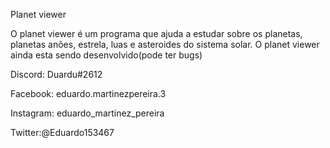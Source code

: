 Planet viewer

O planet viewer é um programa que ajuda a estudar sobre os planetas, planetas anões, estrela, luas e asteroides do sistema solar.
O planet viewer ainda esta sendo desenvolvido(pode ter bugs)

Discord: Duardu#2612

Facebook: eduardo.martinezpereira.3

Instagram: eduardo_martinez_pereira

Twitter:@Eduardo153467
